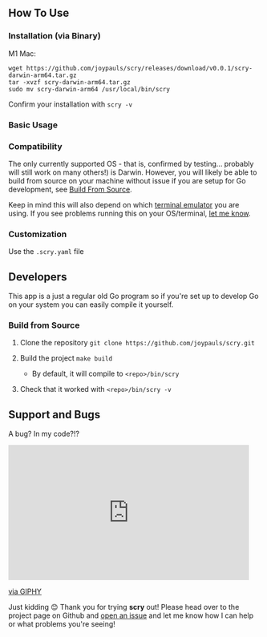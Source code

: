 ## How To Use

### Installation (via Binary)

M1 Mac:
```
wget https://github.com/joypauls/scry/releases/download/v0.0.1/scry-darwin-arm64.tar.gz
tar -xvzf scry-darwin-arm64.tar.gz
sudo mv scry-darwin-arm64 /usr/local/bin/scry
```

Confirm your installation with `scry -v`

### Basic Usage

### Compatibility

The only currently supported OS - that is, confirmed by testing... probably will still work on many others!) is Darwin. However, you will likely be able to build from source on your machine without issue if you are setup for Go development, see [Build From Source](#build-from-source).

Keep in mind this will also depend on which [terminal emulator](https://en.wikipedia.org/wiki/List_of_terminal_emulators) you are using. If you see problems running this on your OS/terminal, [let me know](#support-and-bugs).

### Customization

Use the `.scry.yaml` file

## Developers

This app is a just a regular old Go program so if you're set up to develop Go on your system you can easily compile it yourself.

### Build from Source

1. Clone the repository `git clone https://github.com/joypauls/scry.git`

2. Build the project `make build`
    - By default, it will compile to `<repo>/bin/scry`

3. Check that it worked with `<repo>/bin/scry -v`

## Support and Bugs

A bug? In my code?!?

<iframe src="https://giphy.com/embed/3o7aTIGlhSo1bL8QUg" width="480" height="270" frameBorder="0" class="giphy-embed" allowFullScreen></iframe><p><a href="https://giphy.com/gifs/filmeditor-clueless-movie-3o7aTIGlhSo1bL8QUg">via GIPHY</a></p>

Just kidding 😊 Thank you for trying **scry** out! Please head over to the project page on Github and [open an issue](https://github.com/joypauls/scry/issues/new) and let me know how I can help or what problems you're seeing!
